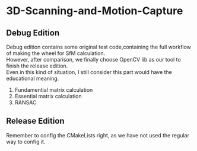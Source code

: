 # 3D-Scanning-and-Motion-Capture

## Debug Edition
Debug edition contains some original test code,containing the full workflow of making the wheel for SfM calculation.  
However, after comparison, we finally choose OpenCV lib as our tool to finish the release edition.  
Even in this kind of situation, I still consider this part would have the educational meaning.  
 1. Fundamential matrix calculation  
 2. Essential matrix calculation  
 3. RANSAC  

## Release Edition
Remember to config the CMakeLists right, as we have not used the regular way to config it.